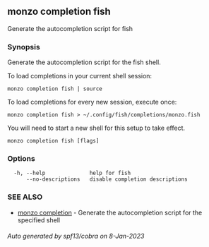 ## monzo completion fish

Generate the autocompletion script for fish

### Synopsis

Generate the autocompletion script for the fish shell.

To load completions in your current shell session:

	monzo completion fish | source

To load completions for every new session, execute once:

	monzo completion fish > ~/.config/fish/completions/monzo.fish

You will need to start a new shell for this setup to take effect.


```
monzo completion fish [flags]
```

### Options

```
  -h, --help              help for fish
      --no-descriptions   disable completion descriptions
```

### SEE ALSO

* [monzo completion](monzo_completion.md)	 - Generate the autocompletion script for the specified shell

###### Auto generated by spf13/cobra on 8-Jan-2023
